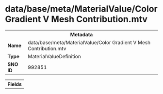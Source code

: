 <h1>data/base/meta/MaterialValue/Color Gradient V Mesh Contribution.mtv</h1><table><tr><th colspan="100%">Metadata</th></tr><tr><td><b>Name</b></td><td>data/base/meta/MaterialValue/Color Gradient V Mesh Contribution.mtv</td></tr><tr><td><b>Type</b></td><td>MaterialValueDefinition</td></tr><tr><td><b>SNO ID</b></td><td>992851</td></tr></table>

<table><tr><th colspan="100%">Fields</th></tr></table>

